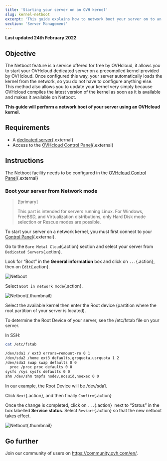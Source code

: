 ```yaml
---
title: 'Starting your server on an OVH kernel'
slug: kernel-netboot
excerpt: 'This guide explains how to network boot your server on to an OVH kernel.'
section: 'Server Management'
---
```


**Last updated 24th February 2022**

## Objective

The Netboot feature is a service offered for free by OVHcloud, it allows you to start your OVHcloud dedicated server on a precompiled kernel provided by OVHcloud. Once configured this way, your server automatically loads the kernel from the network, so you do not have to configure anything else. This method also allows you to update your kernel very simply because OVHcloud compiles the latest version of the kernel as soon as it is available and makes it available on Netboot.

**This guide will perform a network boot of your server using an OVHcloud kernel.**

## Requirements

- A [dedicated server](https://www.ovhcloud.com/en/bare-metal/){.external}
- Access to the [OVHcloud Control Panel](https://ca.ovh.com/auth/?action=gotomanager&from=https://www.ovh.com/world/&ovhSubsidiary=we){.external}

## Instructions

The Netboot facility needs to be configured in the [OVHcloud Control Panel](https://ca.ovh.com/auth/?action=gotomanager&from=https://www.ovh.com/world/&ovhSubsidiary=we){.external}


### Boot your server from Network mode


> [!primary]
>
> This part is intended for servers running Linux. For Windows, FreeBSD, and Virtualization distributions, only Hard Disk mode selection or Rescue modes are possible.
> 

To start your server on a network kernel, you must first connect to your [Control Panel](https://ca.ovh.com/auth/?action=gotomanager&from=https://www.ovh.com/world/&ovhSubsidiary=we){.external}.

Go to the `Bare Metal Cloud`{.action} section and select your server from `Dedicated Servers`{.action}.

Look for “Boot” in the **General information** box and click on `...`{.action}, then on `Edit`{.action}.

![Netboot](images/netboot_2022.png)

Select `Boot in network mode`{.action}.

![Netboot](images/netboot_005.png){.thumbnail}

Select the available kernel then enter the Root device (partition where the root partition of your server is located).

To determine the Root Device of your server, see the /etc/fstab file on your server.

In SSH:

```sh
cat /etc/fstab

/dev/sda1 / ext3 errors=remount-ro 0 1
/dev/sda2 /home ext3 defaults,grpquota,usrquota 1 2
/dev/sda3 swap swap defaults 0 0
  proc /proc proc defaults 0 0
sysfs /sys sysfs defaults 0 0
shm /dev/shm tmpfs nodev,nosuid,noexec 0 0
```

In our example, the Root Device will be /dev/sda1.

Click `Next`{.action}, and then finally `Confirm`{.action}

Once the change is completed, click on `...`{.action}  next to “Status” in the box labelled **Service status**. Select `Restart`{.action} so that the new netboot takes effect.

![Netboot](images/netboot_004.png){.thumbnail}

## Go further

Join our community of users on <https://community.ovh.com/en/>.
